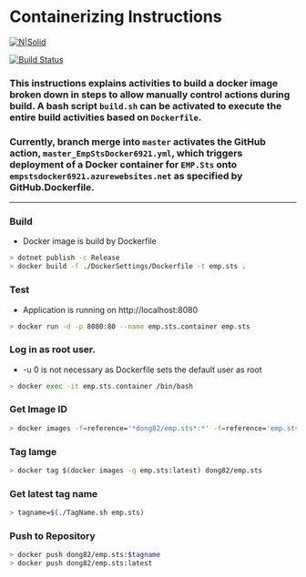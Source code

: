 # Containerizing Instructions

[![N|Solid](https://cldup.com/dTxpPi9lDf.thumb.png)](https://nodesource.com/products/nsolid)

[![Build Status](https://travis-ci.org/joemccann/dillinger.svg?branch=master)](https://travis-ci.org/joemccann/dillinger)

### This instructions explains activities to build a docker image broken down in steps to allow manually control actions during build. A bash script **`build.sh`** can be activated to execute the entire build activities based on **`Dockerfile`**.<br>

### Currently, branch merge into **`master`** activates the GitHub action, **`master_EmpStsDocker6921.yml`**, which triggers deployment of a Docker container for **`EMP.Sts`** onto **`empstsdocker6921.azurewebsites.net`** as specified by GitHub.Dockerfile.<br>

<hr>

### Build
* Docker image is build by Dockerfile
```sh
> dotnet publish -c Release
> docker build -f ./DockerSettings/Dockerfile -t emp.sts .
```

### Test
* Application is running on http://localhost:8080
```sh
> docker run -d -p 8080:80 --name emp.sts.container emp.sts
```

### Log in as root user.
* -u 0 is not necessary as Dockerfile sets the default user as root
```sh
> docker exec -it emp.sts.container /bin/bash
```

### Get Image ID
```sh
> docker images -f=reference='*dong82/emp.sts*:*' -f=reference='emp.sts*:*'
```

### Tag Iamge
```sh
> docker tag $(docker images -q emp.sts:latest) dong82/emp.sts
```

### Get latest tag name
```sh
> tagname=$(./TagName.sh emp.sts)
```

### Push to Repository
```sh
> docker push dong82/emp.sts:$tagname
> docker push dong82/emp.sts:latest
```
